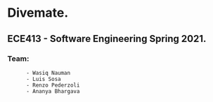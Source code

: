 # Divemate. 

## ECE413 - Software Engineering Spring 2021. 

### Team: 
          - Wasiq Nauman
          - Luis Sosa
          - Renzo Pederzoli
          - Ananya Bhargava
